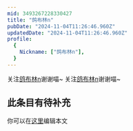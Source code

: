 ```yaml
---
mid: 3493267228330427
title: "鸽布林n"
pubDate: "2024-11-04T11:26:46.960Z"
updatedDate: "2024-11-04T11:26:46.960Z"
profile:
  {
    Nickname: ["鸽布林n"],
  }
---
```


关注[鸽布林n](https://space.bilibili.com/3493267228330427)谢谢喵~ 关注[鸽布林n](https://space.bilibili.com/3493267228330427)谢谢喵~

## 此条目有待补充
你可以在[这里](https://github.com/Yuhanawa/VTuber.ICU/edit/master/src/content/v/鸽布林n/index.md)编辑本文
